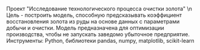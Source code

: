 Проект "Исследование технологического процесса очистки золота" \n
Цель - построить модель, способную предсказывать коэффициент восстановления золота из руды на основе данных с параметрами добычи и очистки.
Модель предназначена для оптимизации производства, чтобы не запускать заведомо убыточное предприятие.
Инструменты: Python, библиотеки pandas, numpy, matplotlib, scikit-learn
